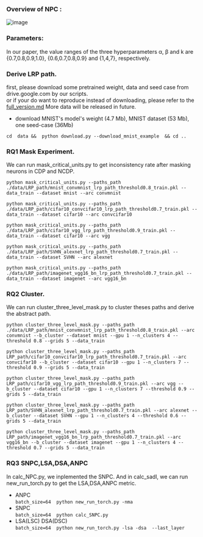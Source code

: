 


### Overview of NPC  :
![image](https://user-images.githubusercontent.com/26337247/118444619-f491d800-b71f-11eb-8947-a7deb62db2da.png)

### Parameters:

In  our  paper,  the  value  ranges  of  the  three  hyperparameters α, β and k are {0.7,0.8,0.9,1.0}, {0.6,0.7,0.8,0.9} and {1,4,7}, respectively.
### Derive LRP path.
first, please download some pretrained weight, data and seed case from drive.google.com by our scripts. </br>
or if your do want to reproduce instead of downloading, please refer to the [full_version.md](./fullversion.md)
More data will be released in future.

* download MNIST's model's weight (4.7 Mb), MNIST dataset (53 Mb), one seed-case (36Mb)</br>

`cd  data &&  python download.py --download_mnist_example  && cd .. `


### RQ1 Mask Experiment.
We can run mask_critical_units.py to get inconsistency rate after masking neurons in CDP and NCDP.

`python mask_critical_units.py --paths_path ./data/LRP_path/mnist_convmnist_lrp_path_threshold0.8_train.pkl --data_train --dataset mnist --arc convmnist`

`python mask_critical_units.py --paths_path ./data/LRP_path/cifar10_convcifar10_lrp_path_threshold0.7_train.pkl --data_train --dataset cifar10 --arc convcifar10`

`python mask_critical_units.py --paths_path ./data/LRP_path/cifar10_vgg_lrp_path_threshold0.9_train.pkl --data_train --dataset cifar10 --arc vgg`

`python mask_critical_units.py --paths_path ./data/LRP_path/SVHN_alexnet_lrp_path_threshold0.7_train.pkl --data_train --dataset SVHN --arc alexnet`

`python mask_critical_units.py --paths_path ./data/LRP_path/imagenet_vgg16_bn_lrp_path_threshold0.7_train.pkl --data_train --dataset imagenet --arc vgg16_bn`

### RQ2 Cluster.
We can run cluster_three_level_mask.py to cluster theses paths and derive the abstract path.

`python cluster_three_level_mask.py --paths_path ./data/LRP_path/mnist_convmnist_lrp_path_threshold0.8_train.pkl --arc convmnist --b_cluster --dataset mnist --gpu 1 --n_clusters 4 --threshold 0.8 --grids 5 --data_train`

`python cluster_three_level_mask.py --paths_path LRP_path/cifar10_convcifar10_lrp_path_threshold0.7_train.pkl --arc convcifar10 --b_cluster --dataset cifar10 --gpu 1 --n_clusters 7 --threshold 0.9 --grids 5 --data_train`

`python cluster_three_level_mask.py --paths_path LRP_path/cifar10_vgg_lrp_path_threshold0.9_train.pkl --arc vgg --b_cluster --dataset cifar10 --gpu 1 --n_clusters 7 --threshold 0.9 --grids 5 --data_train`

`python cluster_three_level_mask.py --paths_path LRP_path/SVHN_alexnet_lrp_path_threshold0.7_train.pkl --arc alexnet --b_cluster --dataset SVHN --gpu 1 --n_clusters 4 --threshold 0.6 --grids 5 --data_train`

`python cluster_three_level_mask.py --paths_path LRP_path/imagenet_vgg16_bn_lrp_path_threshold0.7_train.pkl --arc vgg16_bn --b_cluster --dataset imagenet --gpu 1 --n_clusters 4 --threshold 0.7 --grids 5 --data_train`

### RQ3 SNPC,LSA,DSA,ANPC
In calc_NPC.py, we inplemented the SNPC. And in calc_sadl, we can run new_run_torch.py to get the LSA,DSA,ANPC metric.
</br>
* ANPC</br>
`batch_size=64  python new_run_torch.py -nma ` </br>
* SNPC </br>
`batch_size=64  python calc_SNPC.py `</br>
* LSA(LSC) DSA(DSC) </br>
`batch_size=64  python new_run_torch.py -lsa -dsa  --last_layer`</br>

